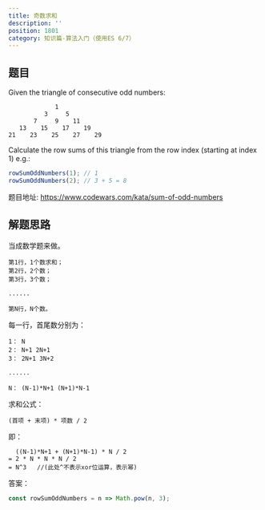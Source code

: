 ```yaml
---
title: 奇数求和
description: ''
position: 1801
category: 知识篇-算法入门（使用ES 6/7）
---
```


## 题目

Given the triangle of consecutive odd numbers:

```
             1
          3     5
       7     9    11
   13    15    17    19
21    23    25    27    29
```

Calculate the row sums of this triangle from the row index (starting at index 1) e.g.:

```js
rowSumOddNumbers(1); // 1
rowSumOddNumbers(2); // 3 + 5 = 8
```

题目地址: <https://www.codewars.com/kata/sum-of-odd-numbers>

## 解题思路

当成数学题来做。

```
第1行，1个数求和；
第2行，2个数；
第3行，3个数；

......

第N行，N个数。
```

每一行，首尾数分别为：

```
1： N
2： N+1 2N+1
3： 2N+1 3N+2

......

N： (N-1)*N+1 (N+1)*N-1
```

求和公式：

```
(首项 + 末项) * 项数 / 2
```

即：

```
  ((N-1)*N+1 + (N+1)*N-1) * N / 2
= 2 * N * N * N / 2
= N^3   //(此处^不表示xor位运算，表示幂)
```

答案：

```js
const rowSumOddNumbers = n => Math.pow(n, 3);
```
